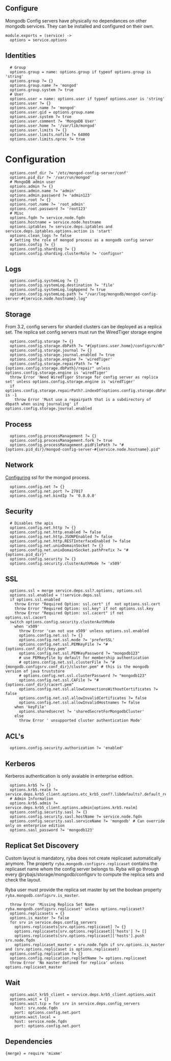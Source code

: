 
## Configure
Mongodb Config servers have physically no dependances on other mongodb services.
They can be installed and configured on their own.


    module.exports = (service) ->
      options = service.options

## Identities

      # Group
      options.group = name: options.group if typeof options.group is 'string'
      options.group ?= {}
      options.group.name ?= 'mongod'
      options.group.system ?= true
      # User
      options.user = name: options.user if typeof options.user is 'string'
      options.user ?= {}
      options.user.name ?= 'mongod'
      options.user.gid = options.group.name
      options.user.system ?= true
      options.user.comment ?= 'MongoDB User'
      options.user.home ?= '/var/lib/mongod'
      options.user.limits ?= {}
      options.user.limits.nofile ?= 64000
      options.user.limits.nproc ?= true

# Configuration

      options.conf_dir ?= '/etc/mongod-config-server/conf'
      options.pid_dir ?= '/var/run/mongod'
      # MongoDB admin user
      options.admin ?= {}
      options.admin.name ?= 'admin'
      options.admin.password ?= 'admin123'
      options.root ?= {}
      options.root.name ?= 'root_admin'
      options.root.password ?= 'root123'
      # Misc
      options.fqdn ?= service.node.fqdn
      options.hostname = service.node.hostname
      options.iptables ?= service.deps.iptables and service.deps.iptables.options.action is 'start'
      options.clean_logs ?= false
      # Setting the role of mongod process as a mongodb config server
      options.config ?= {}
      options.config.sharding ?= {}
      options.config.sharding.clusterRole ?= 'configsvr'

## Logs

      options.config.systemLog ?= {}
      options.config.systemLog.destination ?= 'file'
      options.config.systemLog.logAppend ?= true
      options.config.systemLog.path ?= "/var/log/mongodb/mongod-config-server-#{service.node.hostname}.log"

## Storage

From 3.2, config servers for sharded clusters can be deployed as a replica set.
The replica set config servers must run the WiredTiger storage engine

      options.config.storage ?= {}
      options.config.storage.dbPath ?= "#{options.user.home}/configsrv/db"
      options.config.storage.journal ?= {}
      options.config.storage.journal.enabled ?= true
      options.config.storage.engine ?= 'wiredTiger'
      options.config.storage.repairPath ?= "#{options.config.storage.dbPath}/repair" unless options.config.storage.engine is 'wiredTiger'
      throw Error 'Need WiredTiger Storage for config server as replica set' unless options.config.storage.engine is 'wiredTiger'
      if options.config.storage.repairPath?.indexOf(options.config.storage.dbPath) is -1
        throw Error 'Must use a repairpath that is a subdirectory of dbpath when using journaling' if options.config.storage.journal.enabled

## Process

      options.config.processManagement ?= {}
      options.config.processManagement.fork ?= true
      options.config.processManagement.pidFilePath ?= "#{options.pid_dir}/mongod-config-server-#{service.node.hostname}.pid"

## Network

[Configuring][mongod-ssl] ssl for the mongod process.

      options.config.net ?= {}
      options.config.net.port ?= 27017
      options.config.net.bindIp ?= '0.0.0.0'

## Security

      # Disables the apis
      options.config.net.http ?= {}
      options.config.net.http.enabled ?= false
      options.config.net.http.JSONPEnabled ?= false
      options.config.net.http.RESTInterfaceEnabled ?= false
      options.config.net.unixDomainSocket ?= {}
      options.config.net.unixDomainSocket.pathPrefix ?= "#{options.pid_dir}"
      options.config.security ?= {}
      options.config.security.clusterAuthMode ?= 'x509'

## SSL

      options.ssl = merge service.deps.ssl?.options, options.ssl
      options.ssl.enabled = !!service.deps.ssl
      if options.ssl.enabled
        throw Error "Required Option: ssl.cert" if  not options.ssl.cert
        throw Error "Required Option: ssl.key" if not options.ssl.key
        throw Error "Required Option: ssl.cacert" if not options.ssl.cacert
      switch options.config.security.clusterAuthMode
        when 'x509'
          throw Error 'can not use x509' unless options.ssl.enabled
          options.config.net.ssl ?= {}
          options.config.net.ssl.mode ?= 'preferSSL'
          options.config.net.ssl.PEMKeyFile ?= "#{options.conf_dir}/key.pem"
          options.config.net.ssl.PEMKeyPassword ?= "mongodb123"
          # use PEMkeyfile by default for membership authentication
          # options.config.net.ssl.clusterFile ?= "#{mongodb.configsrv.conf_dir}/cluster.pem" # this is the mongodb version of java truststore
          # options.config.net.ssl.clusterPassword ?= "mongodb123"
          options.config.net.ssl.CAFile ?= "#{options.conf_dir}/cacert.pem"
          options.config.net.ssl.allowConnectionsWithoutCertificates ?= false
          options.config.net.ssl.allowInvalidCertificates ?= false
          options.config.net.ssl.allowInvalidHostnames ?= false
        when 'keyFile'
          options.sharedsecret ?= 'sharedSecretForMongodbCluster'
        else
          throw Error ' unsupported cluster authentication Mode'

## ACL's

      options.config.security.authorization ?= 'enabled'

## Kerberos
Kerberos authentication is only avaiable in enterprise edition.

      options.krb5 ?= {}
      options.krb5.realm ?= service.deps.krb5_client.options.etc_krb5_conf?.libdefaults?.default_realm
      # Admin Information
      options.krb5.admin ?= service.deps.krb5_client.options.admin[options.krb5.realm]
      options.config.security.sasl ?= {}
      options.config.security.sasl.hostName ?= service.node.fqdn
      options.config.security.sasl.serviceName ?= 'mongodb' # Can override only on enterprise edition
      options.sasl_password ?= 'mongodb123'

## Replicat Set Discovery

Custom layout is mandatory, ryba does not create replicaset automatically anymore.
The property `ryba.mongodb.configsrv.replicaset` contains the replicaset name whom the config server belongs to.
Ryba will go through every @rybajs/storage/mongodb/configsrv to compute the replica sets and check the layout.

Ryba user must provide the replica set master by set the boolean property `ryba.mongodb.configsrv.is_master`.

      throw Error 'Missing Replica Set Name ryba.mongodb.configsrv.replicaset' unless options.replicaset?
      options.replicasets = {}
      options.is_master ?= false
      for srv in service.deps.config_servers
        options.replicasets[srv.options.replicaset] ?= {}
        options.replicasets[srv.options.replicaset]['hosts'] ?= []
        options.replicasets[srv.options.replicaset]['hosts'].push srv.node.fqdn
        options.replicaset_master = srv.node.fqdn if srv.options.is_master and (srv.options.replicaset is options.replicaset)
      options.config.replication ?= {}
      options.config.replication.replSetName ?= options.replicaset
      throw Error 'No master defined for replica' unless options.replicaset_master

## Wait

      options.wait_krb5_client = service.deps.krb5_client.options.wait
      options.wait = {}
      options.wait.tcp = for srv in service.deps.config_servers
        host: srv.node.fqdn
        port: options.config.net.port
      options.wait.local =
        host: service.node.fqdn
        port: options.config.net.port

## Dependencies

    {merge} = require 'mixme'


[mongod-ssl]:(https://docs.mongodb.org/manual/reference/configuration-options/#net.ssl.mode)
